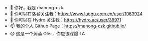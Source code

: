 - 👋 你好，我是 manong-czk
- 👀 你可以在洛谷关注我：https://www.luogu.com.cn/user/1063924
- 🌱 你可以在 Hydro 关注我：https://hydro.ac/user/38971
- 📫 我的个人 Github Page：https://manong-czk.github.io/
- 😄 这是一个蒟蒻 OIer，你应该踩爆 TA
